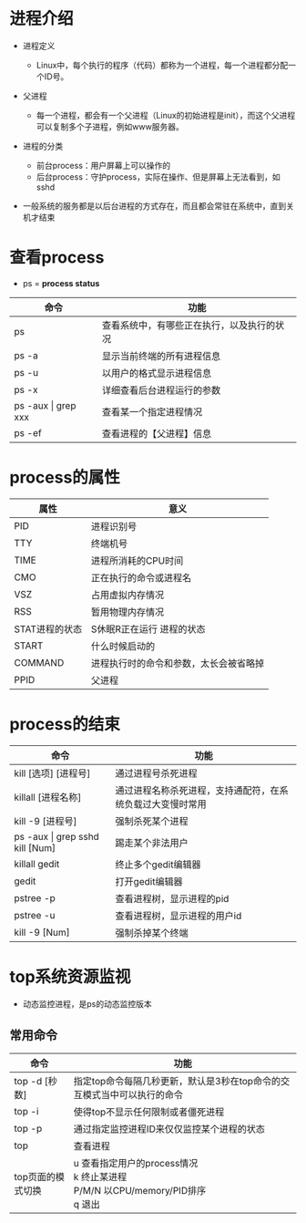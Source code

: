 # 进程介绍

- 进程定义
  - Linux中，每个执行的程序（代码）都称为一个进程，每一个进程都分配一个ID号。

- 父进程
  - 每一个进程，都会有一个父进程（Linux的初始进程是init），而这个父进程可以复制多个子进程，例如www服务器。

- 进程的分类
  - 前台process：用户屏幕上可以操作的
  - 后台process：守护process，实际在操作、但是屏幕上无法看到，如sshd

- 一般系统的服务都是以后台进程的方式存在，而且都会常驻在系统中，直到关机才结束

# 查看process

- ps = **process status** 

| 命令                | 功能                                       |
| ------------------- | ------------------------------------------ |
| ps                  | 查看系统中，有哪些正在执行，以及执行的状况 |
| ps -a               | 显示当前终端的所有进程信息                 |
| ps -u               | 以用户的格式显示进程信息                   |
| ps -x               | 详细查看后台进程运行的参数                 |
| ps -aux \| grep xxx | 查看某一个指定进程情况                     |
| ps -ef              | 查看进程的【父进程】信息                   |

# process的属性

| 属性           | 意义                                   |
| -------------- | -------------------------------------- |
| PID            | 进程识别号                             |
| TTY            | 终端机号                               |
| TIME           | 进程所消耗的CPU时间                    |
| CMO            | 正在执行的命令或进程名                 |
| VSZ            | 占用虚拟内存情况                       |
| RSS            | 暂用物理内存情况                       |
| STAT进程的状态 | S休眠R正在运行 进程的状态              |
| START          | 什么时候启动的                         |
| COMMAND        | 进程执行时的命令和参数，太长会被省略掉 |
| PPID           | 父进程                                 |

# process的结束

| 命令                               | 功能                                                       |
| ---------------------------------- | ---------------------------------------------------------- |
| kill [选项] [进程号]               | 通过进程号杀死进程                                         |
| killall [进程名称]                 | 通过进程名称杀死进程，支持通配符，在系统负载过大变慢时常用 |
| kill -9 [进程号]                   | 强制杀死某个进程                                           |
| ps -aux  \| grep sshd  kill  [Num] | 踢走某个非法用户                                           |
| killall  gedit                     | 终止多个gedit编辑器                                        |
| gedit                              | 打开gedit编辑器                                            |
| pstree  -p                         | 查看进程树，显示进程的pid                                  |
| pstree  -u                         | 查看进程树，显示进程的用户id                               |
| kill -9  [Num]                     | 强制杀掉某个终端                                           |

# top系统资源监视

- 动态监控进程，是ps的动态监控版本

## 常用命令

| 命令              | 功能                                                         |
| ----------------- | ------------------------------------------------------------ |
| top -d [秒数]     | 指定top命令每隔几秒更新，默认是3秒在top命令的交互模式当中可以执行的命令 |
| top -i            | 使得top不显示任何限制或者僵死进程                            |
| top -p            | 通过指定监控进程ID来仅仅监控某个进程的状态                   |
| top               | 查看进程                                                     |
| top页面的模式切换 | u 查看指定用户的process情况 <br />k 终止某进程 <br />P/M/N 以CPU/memory/PID排序 <br />q 退出 |
